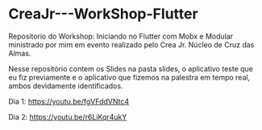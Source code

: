 # CreaJr---WorkShop-Flutter

Repositorio do Workshop: Iniciando no Flutter com Mobx e Modular ministrado por mim em evento realizado pelo Crea Jr. Núcleo de Cruz das Almas.

Nesse repositório contem os Slides na pasta slides, o aplicativo teste que eu fiz previamente e o aplicativo que fizemos na palestra em tempo real, ambos devidamente identificados.

Dia 1: https://youtu.be/fgVFddVNtc4

Dia 2: https://youtu.be/r6LiKqr4ukY
